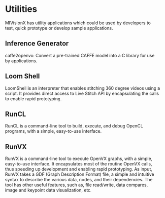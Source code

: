# Utilities

MIVisionX has utility applications which could be used by developers to test, quick prototype or develop sample applications.

## Inference Generator
caffe2openvx: Convert a pre-trained CAFFE model into a C library for use by applications.

## Loom Shell
LoomShell is an interpreter that enables stitching 360 degree videos using a script. It provides direct access to Live Stitch API by encapsulating the calls to enable rapid prototyping.

## RunCL
RunCL is a command-line tool to build, execute, and debug OpenCL programs, with a simple, easy-to-use interface.

## RunVX
RunVX is a command-line tool to execute OpenVX graphs, with a simple, easy-to-use interface. It encapsulates most of the routine OpenVX calls, thus speeding up development and enabling rapid prototyping. As input, RunVX takes a GDF (Graph Description Format) file, a simple and intuitive syntax to describe the various data, nodes, and their dependencies. The tool has other useful features, such as, file read/write, data compares, image and keypoint data visualization, etc.
